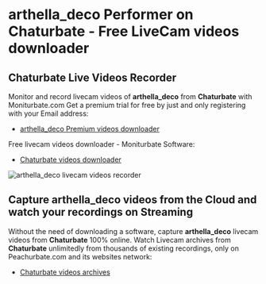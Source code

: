 # arthella_deco Performer on Chaturbate - Free LiveCam videos downloader

## Chaturbate Live Videos Recorder

Monitor and record livecam videos of **arthella_deco** from **Chaturbate** with Moniturbate.com
Get a premium trial for free by just and only registering with your Email address:
* [arthella_deco Premium videos downloader](https://moniturbate.com/request-demo-licence-key.html)

Free livecam videos downloader - Moniturbate Software:
* [Chaturbate videos downloader](https://moniturbate.com/moniturbate-download-software.html)

![arthella_deco livecam videos recorder](https://peachurnet.com/templates/moniturbate-software.png)


## Capture arthella_deco videos from the Cloud and watch your recordings on Streaming

Without the need of downloading a software, capture **arthella_deco** livecam videos from **Chaturbate** 100% online.
Watch Livecam archives from **Chaturbate** unlimitedly from thousands of existing recordings, only on Peachurbate.com and its websites network:
* [Chaturbate videos archives](https://peachurnet.com/)